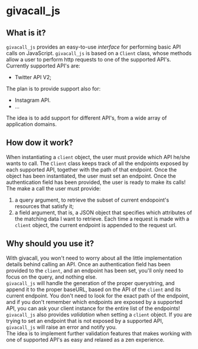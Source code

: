 # givacall_js

## What is it?
`givacall_js` provides an easy-to-use *interface* for performing basic API calls on JavaScript.
`givacall_js` is based on a `Client` class, whose methods allow a user to perform http requests to one of the supported API's.
Currently supported API's are:
  * Twitter API V2;
  
The plan is to provide support also for:
  * Instagram API.
  * ...
  
The idea is to add support for different API's, from a wide array of application domains.  
  
  
## How dow it work?
When instantiating a `client` object, the user must provide which API he/she wants to call. The `Client` class keeps track of all the endpoints exposed by each supported API, together with the path of that endpoint. 
Once the object has been instantiated, the user must set an endpoint. Once the authentication field has been provided, the user is ready to make its calls!
The make a call the user must provide:
1. a query argument, to retrieve the subset of current endopoint's resources that satisfy it;
2. a field argument, that is, a JSON object that specifies which attributes of the matching data I want to retrieve. 
Each time a request is made with a `client` object, the current endpoint is appended to the request url.


## Why should you use it?
With givacall, you won't need to worry about all the little implementation details behind calling an API. Once an authentication field has been provided to the `client`, and an endpoint has been set, you'll only need to focus on the query, and nothing else.  
`givacall_js` will handle the generation of the proper querystring, and append it to the proper baseURL, based on the API of the `client` and its current endpoint.
You don't need to look for the exact path of the endpoint, and if you don't remember which endpoints are exposed by a supported API, you can ask your client instance for the entire list of the endpoints!  
`givacall_js` also provides *validation* when setting a `client` object. If you are trying to set an endpoint that is not exposed by a supported API, `givacall_js` will raise an error and notify you.   
The idea is to implement further validation features that makes working with one of supported API's as easy and relaxed as a zen experience.    
